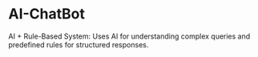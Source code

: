 # AI-ChatBot
AI + Rule-Based System: Uses AI for understanding complex queries and predefined rules for structured responses.
